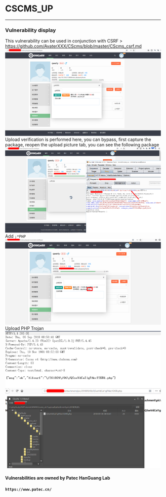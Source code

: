# CSCMS_UP
------
### Vulnerability display
This vulnerability can be used in conjunction with CSRF > https://github.com/AvaterXXX/CScms/blob/master/CScms_csrf.md
![UP1](https://github.com/AvaterXXX/CScms/blob/master/images/UP1.png)
Upload verification is performed here, you can bypass, first capture the package, reopen the upload picture tab, you can see the following package
![UP2](https://github.com/AvaterXXX/CScms/blob/master/images/UP2.png)
Add `;*PHP`
![UP3](https://github.com/AvaterXXX/CScms/blob/master/images/UP3.png)
Upload PHP Trojan
![UP4](https://github.com/AvaterXXX/CScms/blob/master/images/UP4.png)
![UP5](https://github.com/AvaterXXX/CScms/blob/master/images/UP5.png)

#### Vulnerabilities are owned by Patec HanGuang Lab
#### `https://www.patec.cn/`
